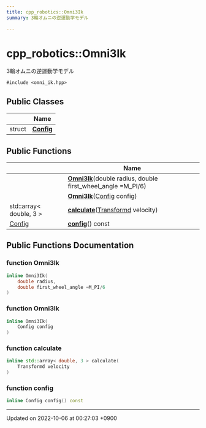 ```yaml
---
title: cpp_robotics::Omni3Ik
summary: 3輪オムニの逆運動学モデル 

---
```


# cpp_robotics::Omni3Ik



3輪オムニの逆運動学モデル 


`#include <omni_ik.hpp>`

## Public Classes

|                | Name           |
| -------------- | -------------- |
| struct | **[Config](/cpp_robotics/doxybook/Classes/structcpp__robotics_1_1Omni3Ik_1_1Config/)**  |

## Public Functions

|                | Name           |
| -------------- | -------------- |
| | **[Omni3Ik](/cpp_robotics/doxybook/Classes/classcpp__robotics_1_1Omni3Ik/#function-omni3ik)**(double radius, double first_wheel_angle =M_PI/6) |
| | **[Omni3Ik](/cpp_robotics/doxybook/Classes/classcpp__robotics_1_1Omni3Ik/#function-omni3ik)**([Config](/cpp_robotics/doxybook/Classes/structcpp__robotics_1_1Omni3Ik_1_1Config/) config) |
| std::array< double, 3 > | **[calculate](/cpp_robotics/doxybook/Classes/classcpp__robotics_1_1Omni3Ik/#function-calculate)**([Transformd](/cpp_robotics/doxybook/Namespaces/namespacecpp__robotics/#using-transformd) velocity) |
| [Config](/cpp_robotics/doxybook/Classes/structcpp__robotics_1_1Omni3Ik_1_1Config/) | **[config](/cpp_robotics/doxybook/Classes/classcpp__robotics_1_1Omni3Ik/#function-config)**() const |

## Public Functions Documentation

### function Omni3Ik

```cpp
inline Omni3Ik(
    double radius,
    double first_wheel_angle =M_PI/6
)
```


### function Omni3Ik

```cpp
inline Omni3Ik(
    Config config
)
```


### function calculate

```cpp
inline std::array< double, 3 > calculate(
    Transformd velocity
)
```


### function config

```cpp
inline Config config() const
```


-------------------------------

Updated on 2022-10-06 at 00:27:03 +0900
